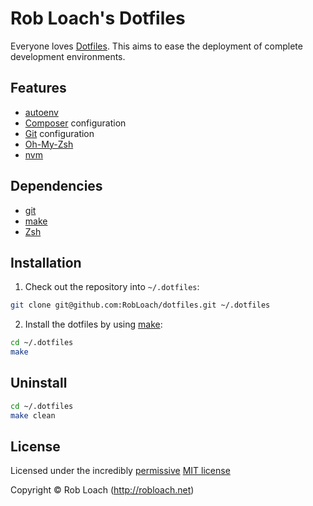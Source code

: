 # Rob Loach's Dotfiles

Everyone loves [Dotfiles](http://dotfiles.github.io). This aims to ease the deployment of complete development environments.

## Features

* [autoenv](http://github.com/kennethreitz/autoenv)
* [Composer](http://getcomposer.org) configuration
* [Git](http://www.git-scm.com/) configuration
* [Oh-My-Zsh](https://github.com/robbyrussell/oh-my-zsh/)
* [nvm](https://github.com/creationix/nvm)

## Dependencies

* [git](http://git-scm.com)
* [make](http://gnu.org/software/make)
* [Zsh](http://www.zsh.org)

## Installation

1. Check out the repository into `~/.dotfiles`:
  ``` bash
  git clone git@github.com:RobLoach/dotfiles.git ~/.dotfiles
  ```

2. Install the dotfiles by using [make](http://www.gnu.org/software/make/):
  ``` bash
  cd ~/.dotfiles
  make
  ```

## Uninstall

``` bash
cd ~/.dotfiles
make clean
```

## License

Licensed under the incredibly [permissive](http://en.wikipedia.org/wiki/Permissive_free_software_licence) [MIT license](http://creativecommons.org/licenses/MIT/)

Copyright &copy; Rob Loach (http://robloach.net)
